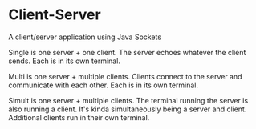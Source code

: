 # Client-Server

A client/server application using Java Sockets

Single is one server + one client. The server echoes whatever the client sends. Each is in its own terminal.

Multi is one server + multiple clients. Clients connect to the server and communicate with each other. Each is in its own terminal.

Simult is one server + multiple clients. The terminal running the server is also running a client. It's kinda simultaneously being a server and client. Additional clients run in their own terminal.

